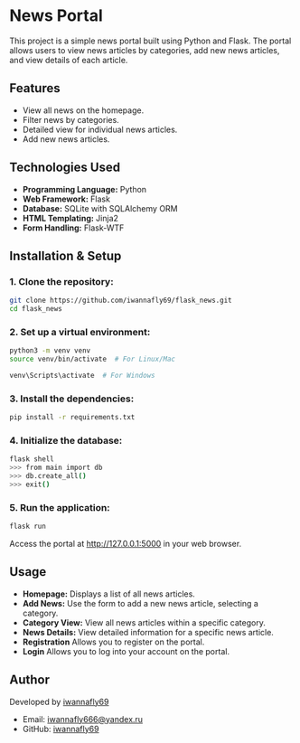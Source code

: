 # News Portal

This project is a simple news portal built using Python and Flask. The portal allows users to view news articles by categories, add new news articles, and view details of each article.

## Features

- View all news on the homepage.
- Filter news by categories.
- Detailed view for individual news articles.
- Add new news articles.

## Technologies Used

- **Programming Language:** Python
- **Web Framework:** Flask
- **Database:** SQLite with SQLAlchemy ORM
- **HTML Templating:** Jinja2
- **Form Handling:** Flask-WTF

## Installation & Setup

### 1. Clone the repository:

```bash
git clone https://github.com/iwannafly69/flask_news.git
cd flask_news
```
### 2. Set up a virtual environment:

```bash
python3 -m venv venv
source venv/bin/activate  # For Linux/Mac

venv\Scripts\activate  # For Windows

```
### 3. Install the dependencies:

```bash
pip install -r requirements.txt
```

### 4. Initialize the database:

```bash
flask shell
>>> from main import db
>>> db.create_all()
>>> exit()
```

### 5. Run the application:

```bash
flask run
```

Access the portal at http://127.0.0.1:5000 in your web browser.


## Usage

- **Homepage:** Displays a list of all news articles.
- **Add News:** Use the form to add a new news article, selecting a category.
- **Category View:** View all news articles within a specific category.
- **News Details:** View detailed information for a specific news article.
- **Registration** Allows you to register on the portal.
- **Login** Allows you to log into your account on the portal.


## Author
Developed by [iwannafly69](https://github.com/1sten)

- Email: iwannafly666@yandex.ru
- GitHub: [iwannafly69](https://github.com/iwannafly69)
